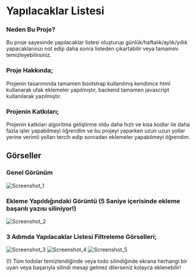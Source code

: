 # Yapılacaklar Listesi

### Neden Bu Proje?

Bu proje sayesinde yapılacaklar listesi oluşturup günlük/haftalık/aylık/yıllık yapacaklarınızı not edip daha sonra listeden çıkartabilir veya tamamını temizleyebilirsiniz.

### Proje Hakkında;

Projenin tasarımında tamamen bootstrap kullanılmış kendimce html kullanarak ufak eklemeler yapılmıştır, backend tamamen javascript kullanılarak yazılmıştır.

### Projenin Katkıları;

Projenin katkıları algoritma geliştirme oldu daha hızlı ve kısa kodlar ile daha fazla işler yapabilmeyi öğrendim ve bu projeyi yaparken uzun uzun yollar yerine verimli yolları tercih edip sonradan eklemeler yapabilmeyi öğrendim.

## Görseller
### Genel Görünüm
![Screenshot_1](https://github.com/diefulim/todo-list/assets/130100393/cd01fdec-b2a6-4089-9830-5c6daacf4872)

### Ekleme Yapıldığındaki Görüntü (5 Saniye içerisinde ekleme başarılı yazısı siliniyor!)
![Screenshot_2](https://github.com/diefulim/todo-list/assets/130100393/a771dd09-499a-4ebc-90b9-98376c28cc46)

### 3 Adımda Yapılacaklar Listesi Filtreleme Görselleri;

![Screenshot_3](https://github.com/diefulim/todo-list/assets/130100393/21e7bfa2-7ee4-477d-9741-49c0cb87f2d1)
![Screenshot_4](https://github.com/diefulim/todo-list/assets/130100393/737494bd-c616-4887-8e07-7153bcbb770c)
![Screenshot_5](https://github.com/diefulim/todo-list/assets/130100393/6bba0fbf-fe57-4e71-b60d-8aab20cdb7e0)

(!) Tüm todolar temizlendiğinde veya todo silindiğinde ekrana herhangi bir uyarı veya başarıyla silindi mesajı gelmez dilerseniz kolayca eklenebilir!
